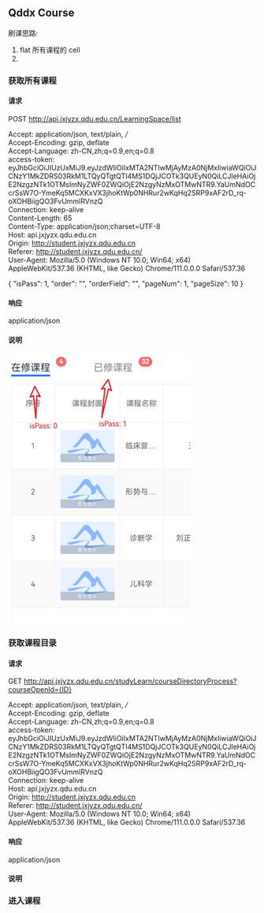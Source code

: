 ## Qddx Course

刷课思路:   
1. flat 所有课程的 cell
2. 

### 获取所有课程

#### 请求
POST http://api.jxjyzx.qdu.edu.cn/LearningSpace/list

Accept: application/json, text/plain, */*  
Accept-Encoding: gzip, deflate  
Accept-Language: zh-CN,zh;q=0.9,en;q=0.8  
access-token: eyJhbGciOiJIUzUxMiJ9.eyJzdWIiOiIxMTA2NTIwMjAyMzA0NjMxIiwiaWQiOiJCNzY1MkZDRS03RkM1LTQyQTgtQTI4MS1DQjJCOTk3QUEyN0QiLCJleHAiOjE2NzgzNTk1OTMsImNyZWF0ZWQiOjE2NzgyNzMxOTMwNTR9.YaUmNdOCcrSsW7O-YmeKq5MCXKxVX3jhoKtWp0NHRur2wKqHq2SRP9xAF2rD_rq-oXOHBiigQO3FvUmmlRVnzQ  
Connection: keep-alive  
Content-Length: 65  
Content-Type: application/json;charset=UTF-8  
Host: api.jxjyzx.qdu.edu.cn  
Origin: http://student.jxjyzx.qdu.edu.cn  
Referer: http://student.jxjyzx.qdu.edu.cn/  
User-Agent: Mozilla/5.0 (Windows NT 10.0; Win64; x64) AppleWebKit/537.36 (KHTML, like Gecko) Chrome/111.0.0.0 Safari/537.36

{
"isPass": 1,
"order": "",
"orderField": "",
"pageNum": 1,
"pageSize": 10
}
#### 响应
application/json


#### 说明
![isPass](./docs/isPass.png)


### 获取课程目录

#### 请求
GET http://api.jxjyzx.qdu.edu.cn/studyLearn/courseDirectoryProcess?courseOpenId={ID}

Accept: application/json, text/plain, */*  
Accept-Encoding: gzip, deflate  
Accept-Language: zh-CN,zh;q=0.9,en;q=0.8  
access-token: eyJhbGciOiJIUzUxMiJ9.eyJzdWIiOiIxMTA2NTIwMjAyMzA0NjMxIiwiaWQiOiJCNzY1MkZDRS03RkM1LTQyQTgtQTI4MS1DQjJCOTk3QUEyN0QiLCJleHAiOjE2NzgzNTk1OTMsImNyZWF0ZWQiOjE2NzgyNzMxOTMwNTR9.YaUmNdOCcrSsW7O-YmeKq5MCXKxVX3jhoKtWp0NHRur2wKqHq2SRP9xAF2rD_rq-oXOHBiigQO3FvUmmlRVnzQ  
Connection: keep-alive  
Host: api.jxjyzx.qdu.edu.cn  
Origin: http://student.jxjyzx.qdu.edu.cn  
Referer: http://student.jxjyzx.qdu.edu.cn/  
User-Agent: Mozilla/5.0 (Windows NT 10.0; Win64; x64) AppleWebKit/537.36 (KHTML, like Gecko) Chrome/111.0.0.0 Safari/537.36

#### 响应
application/json

#### 说明

### 进入课程


### 

